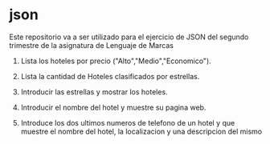 # json
Este repositorio va a ser utilizado para el ejercicio de JSON del segundo
trimestre de la asignatura de Lenguaje de Marcas

1. Lista los hoteles por precio ("Alto","Medio","Economico").

2. Lista la cantidad de Hoteles clasificados por estrellas.

3. Introducir las estrellas y mostrar los hoteles.

4. Introducir el nombre del hotel y muestre su pagina web.

5. Introduce los dos ultimos numeros de telefono de un hotel y que muestre el nombre del hotel, la localizacion y una descripcion del mismo
